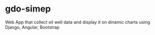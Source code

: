 gdo-simep
=========

Web App that collect oil well data and display it on dinamic charts using Django, Angular, Bootstrap
